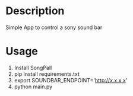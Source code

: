 # Description
Simple App to control a sony sound bar

# Usage
1. Install SongPall
2. pip install requirements.txt
3. export SOUNDBAR_ENDPOINT='http://x.x.x.x'
4. python main.py